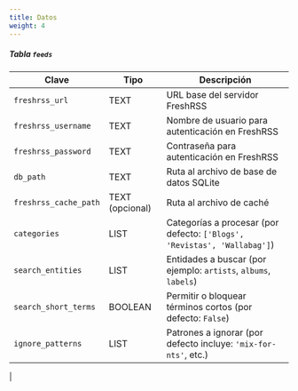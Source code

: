 ```yaml
---
title: Datos
weight: 4
---
```


##### Tabla `feeds`
| Clave                 | Tipo            | Descripción                                                              |
| --------------------- | --------------- | ------------------------------------------------------------------------ |
| `freshrss_url`        | TEXT            | URL base del servidor FreshRSS                                           |
| `freshrss_username`   | TEXT            | Nombre de usuario para autenticación en FreshRSS                         |
| `freshrss_password`   | TEXT            | Contraseña para autenticación en FreshRSS                                |
| `db_path`             | TEXT            | Ruta al archivo de base de datos SQLite                                  |
| `freshrss_cache_path` | TEXT (opcional) | Ruta al archivo de caché                                                 |
| `categories`          | LIST            | Categorías a procesar (por defecto: `['Blogs', 'Revistas', 'Wallabag']`) |
| `search_entities`     | LIST            | Entidades a buscar (por ejemplo: `artists`, `albums`, `labels`)          |
| `search_short_terms`  | BOOLEAN         | Permitir o bloquear términos cortos (por defecto: `False`)               |
| `ignore_patterns`     | LIST            | Patrones a ignorar (por defecto incluye: `'mix-for-nts'`, etc.)          |
|